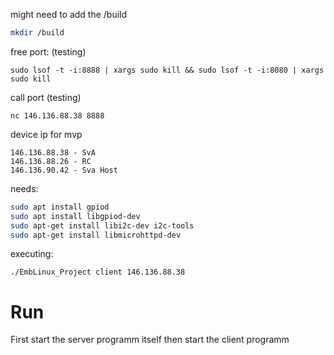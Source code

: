 might need to add the /build
``` bash
mkdir /build 
```


free port: (testing)
```
sudo lsof -t -i:8888 | xargs sudo kill && sudo lsof -t -i:8080 | xargs sudo kill
```

call port (testing)
``` 
nc 146.136.88.38 8888
```

device ip for mvp
```
146.136.88.38 - SvA
146.136.88.26 - RC
146.136.90.42 - Sva Host
```

needs:
``` bash
sudo apt install gpiod
sudo apt install libgpiod-dev
sudo apt-get install libi2c-dev i2c-tools
sudo apt-get install libmicrohttpd-dev
```

executing:
```
./EmbLinux_Project client 146.136.88.38
```

# Run
First start the server programm itself
then start the client programm

